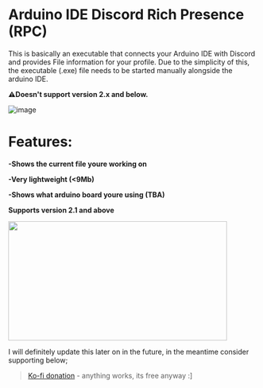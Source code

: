 # Arduino IDE Discord Rich Presence (RPC)
This is basically an executable that connects your Arduino IDE with Discord and provides File information for your profile. 
Due to the simplicity of this, the executable (.exe) file needs to be started manually alongside the arduino IDE.


**⚠️Doesn't support version 2.x and below.**

![image](https://github.com/user-attachments/assets/dde28356-ea06-49d1-a226-b408a847aa87)

# Features:
**-Shows the current file youre working on**



**-Very lightweight (<9Mb)**


**-Shows what arduino board youre using (TBA)**


**Supports version 2.1 and above**




<img src="https://github.com/user-attachments/assets/47b7b62d-8297-45c6-95b5-bf0344858625" width="440" height="240">


I will definitely update this later on in the future, in the meantime consider supporting below;

> [Ko-fi donation](https://ko-fi.com/crosh) - anything works, its free anyway :]
